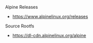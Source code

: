 Alpine Releases
- https://www.alpinelinux.org/releases

Source Rootfs
- https://dl-cdn.alpinelinux.org/alpine
